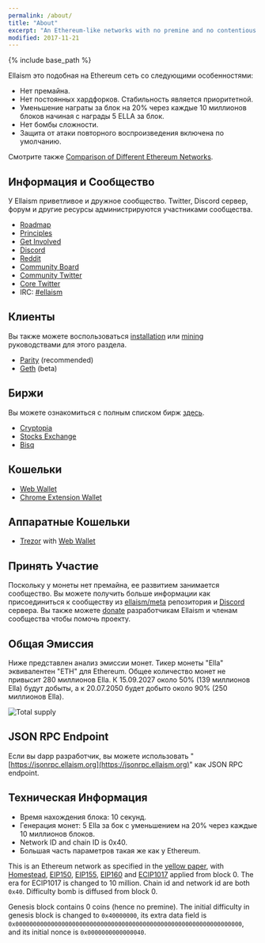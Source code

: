 ```yaml
---
permalink: /about/
title: "About"
excerpt: "An Ethereum-like networks with no premine and no contentious hard forks."
modified: 2017-11-21
---
```


{% include base_path %}

Ellaism это подобная на Ethereum сеть со следующими особенностями:

* Нет премайна.
* Нет постоянных хардфорков. Стабильность является приоритетной.
* Уменьшение награты за блок на 20% через каждые 10 миллионов блоков начиная с награды 5 ELLA за блок.
* Нет бомбы сложности.
* Защита от атаки повторного воспроизведения включена по умолчанию.

Смотрите также [Comparison of Different Ethereum Networks](/comparison/).

## Информация и Сообщество

У Ellaism приветливое и дружное сообщество. Twitter, Discord сервер, форум и другие ресурсы администрируются участниками сообщества.

* [Roadmap](/roadmap/)
* [Principles](/principles/)
* [Get Involved](https://github.com/ellaism/meta)
* [Discord](https://discord.gg/66Pn9jn)
* [Reddit](https://www.reddit.com/r/ellaism/)
* [Community Board](https://board.ellaism.io/)
* [Community Twitter](https://twitter.com/EllaismCoin)
* [Core Twitter](https://twitter.com/EllaismCore)
* IRC: [#ellaism](http://webchat.freenode.net/?channels=ellaism)

## Клиенты

Вы также можете воспользоваться [installation](/install/) или
[mining](/mining/) руководствами для этого раздела.

* [Parity](https://github.com/ellaism/parity-config) (recommended)
* [Geth](https://github.com/ellaism/go-ellaism) (beta)

## Биржи

Вы можете ознакомиться с полным списком бирж [здесь](/exchange/).

* [Cryptopia](https://www.cryptopia.co.nz/Exchange?market=ELLA_BTC)
* [Stocks Exchange](https://stocks.exchange/trade/ELLA/BTC)
* [Bisq](https://bisq.network/)

## Кошельки

* [Web Wallet](https://ellaism.github.io/ellawallet)
* [Chrome Extension Wallet](https://chrome.google.com/webstore/detail/myellawallet/bgfofdgebpphdhddggaggeafenegbjef)

## Аппаратные Кошельки

* [Trezor](https://shop.trezor.io/) with [Web Wallet](https://ellaism.github.io/ellawallet)

## Принять Участие

Поскольку у монеты нет премайна, ее развитием занимается сообщество. Вы можете получить больше информации как присоединиться к сообществу из [ellaism/meta](https://github.com/ellaism/meta) репозитория и [Discord](https://discord.gg/66Pn9jn) сервера. Вы также можете [donate](/donate/) разработчикам Ellaism и членам сообщества чтобы помочь проекту.

## Общая Эмиссия

Ниже представлен анализ эмиссии монет. Тикер монеты "Ella" 
эквивалентен "ETH" для Ethereum. Общее количество монет не привысит 280 миллионов Ella.
К 15.09.2027 около 50% (139 миллионов Ella) будут добыты, а к
20.07.2050 будет добыто около 90% (250 миллионов Ella).

![Total supply](/images/total-supply.png)

## JSON RPC Endpoint

Если вы dapp разработчик, вы можете использовать
"[https://jsonrpc.ellaism.org](https://jsonrpc.ellaism.org)" как JSON RPC
endpoint.

## Техническая Информация

* Время нахождения блока: 10 секунд.
* Генерация монет: 5 Ella за бок с уменьшением на 20% через каждые 10 миллионов блоков.
* Network ID and chain ID is 0x40.
* Большая часть параметров такая же как у Ethereum.

This is an Ethereum network as specified in the [yellow
paper](https://ethereum.github.io/yellowpaper/paper.pdf), with
[Homestead](https://github.com/ethereum/EIPs/blob/master/EIPS/eip-2.md),
[EIP150](https://github.com/ethereum/eips/issues/150),
[EIP155](https://github.com/ethereum/eips/issues/155),
[EIP160](https://github.com/ethereum/eips/issues/160) and
[ECIP1017](https://github.com/ethereumproject/ECIPs/blob/master/ECIPs/ECIP-1017.md)
applied from block 0. The era for ECIP1017 is changed to 10 million. Chain id
and network id are both `0x40`. Difficulty bomb is diffused from block 0.

Genesis block contains 0 coins (hence no premine). The initial difficulty in
genesis block is changed to `0x40000000`, its extra data field is
`0x0000000000000000000000000000000000000000000000000000000000000000`, and its
initial nonce is `0x0000000000000040`.
